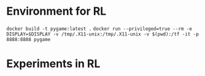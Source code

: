 # Environment for RL
`
docker build -t pygame:latest .
`
`
docker run --privileged=true --rm -e DISPLAY=$DISPLAY -v /tmp/.X11-unix:/tmp/.X11-unix -v $(pwd):/tf -it -p 8888:8888 pygame  
`
# Experiments in RL

